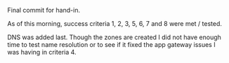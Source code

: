 Final commit for hand-in.

As of this morning, success criteria 1, 2, 3, 5, 6, 7 and 8 were met / tested. 

DNS was added last. Though the zones are created I did not have enough time to test name resolution or to see if it fixed the app gateway issues I was having in criteria 4.
